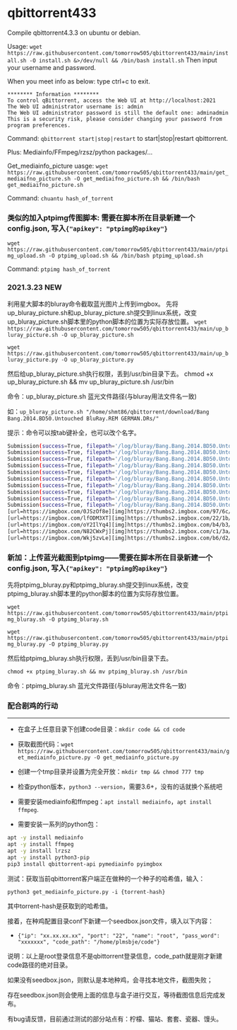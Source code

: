 # qbittorrent433
Compile qbittorrent4.3.3 on ubuntu or debian.


Usage:
`wget https://raw.githubusercontent.com/tomorrow505/qbittorrent433/main/install.sh -O install.sh &>/dev/null && /bin/bash install.sh`
Then input your username and password.

When you meet info as below: type ctrl+c to exit.
```
******** Information ********
To control qBittorrent, access the Web UI at http://localhost:2021
The Web UI administrator username is: admin
The Web UI administrator password is still the default one: adminadmin
This is a security risk, please consider changing your password from program preferences.
```

Command:
`qbittorrent start|stop|restart` to start|stop|restart qbittorrent.

Plus: Mediainfo/FFmpeg/rzsz/python packages/...


Get_mediainfo_picture uasge:
```wget https://raw.githubusercontent.com/tomorrow505/qbittorrent433/main/get_mediaifno_picture.sh -O get_mediaifno_picture.sh && /bin/bash get_mediaifno_picture.sh```

Command:
`chuantu hash_of_torrent`

### 类似的加入ptpimg传图脚本: 需要在脚本所在目录新建一个config.json, 写入`{"apikey": "ptpimg的apikey"}`
```wget https://raw.githubusercontent.com/tomorrow505/qbittorrent433/main/ptpimg_upload.sh -O ptpimg_upload.sh && /bin/bash ptpimg_upload.sh```

Command:
`ptpimg hash_of_torrent`

### 2021.3.23 NEW
利用星大脚本的bluray命令截取蓝光图片上传到imgbox。
先将up_bluray_picture.sh和up_bluray_picture.sh提交到linux系统，改变up_bluray_picture.sh脚本里的python脚本的位置为实际存放位置。
`wget https://raw.githubusercontent.com/tomorrow505/qbittorrent433/main/up_bluray_picture.sh -O up_bluray_picture.sh`

`wget https://raw.githubusercontent.com/tomorrow505/qbittorrent433/main/up_bluray_picture.py -O up_bluray_picture.py`

然后给up_bluray_picture.sh执行权限，丢到/usr/bin目录下去。
chmod +x up_bluray_picture.sh && mv up_bluray_picture.sh /usr/bin

命令：up_bluray_picture.sh 蓝光文件路径(与bluray用法文件名一致)

如：`up_bluray_picture.sh "/home/shmt86/qbittorrent/download/Bang Bang.2014.BD50.Untouched BluRay.REM GERMAN.DRs/"`

提示：命令可以按tab键补全，也可以改个名字。

```bash
Submission(success=True, filepath='/log/bluray/Bang.Bang.2014.BD50.Untouched.BluRay.REM.GERMAN.DRs/screenshot09.png', filename='screenshot09.png', image_url='https://images2.imgbox.com/97/6c/0JSzOf8e_o.png', thumbnail_url='https://thumbs2.imgbox.com/97/6c/0JSzOf8e_t.png', web_url='https://imgbox.com/0JSzOf8e', gallery_url='https://imgbox.com/g/FwffNM12Pc', edit_url='https://imgbox.com/upload/edit/627561823/Sl60SFbvv3ZZPY9Z')
Submission(success=True, filepath='/log/bluray/Bang.Bang.2014.BD50.Untouched.BluRay.REM.GERMAN.DRs/screenshot04.png', filename='screenshot04.png', image_url='https://images2.imgbox.com/1b/ef/wvAaIZyZ_o.png', thumbnail_url='https://thumbs2.imgbox.com/1b/ef/wvAaIZyZ_t.png', web_url='https://imgbox.com/wvAaIZyZ', gallery_url='https://imgbox.com/g/FwffNM12Pc', edit_url='https://imgbox.com/upload/edit/627561823/Sl60SFbvv3ZZPY9Z')
Submission(success=True, filepath='/log/bluray/Bang.Bang.2014.BD50.Untouched.BluRay.REM.GERMAN.DRs/screenshot03.png', filename='screenshot03.png', image_url='https://images2.imgbox.com/22/1b/lfODM3XT_o.png', thumbnail_url='https://thumbs2.imgbox.com/22/1b/lfODM3XT_t.png', web_url='https://imgbox.com/lfODM3XT', gallery_url='https://imgbox.com/g/FwffNM12Pc', edit_url='https://imgbox.com/upload/edit/627561823/Sl60SFbvv3ZZPY9Z')
Submission(success=True, filepath='/log/bluray/Bang.Bang.2014.BD50.Untouched.BluRay.REM.GERMAN.DRs/screenshot01.png', filename='screenshot01.png', image_url='https://images2.imgbox.com/5f/2b/DFhD5WaK_o.png', thumbnail_url='https://thumbs2.imgbox.com/5f/2b/DFhD5WaK_t.png', web_url='https://imgbox.com/DFhD5WaK', gallery_url='https://imgbox.com/g/FwffNM12Pc', edit_url='https://imgbox.com/upload/edit/627561823/Sl60SFbvv3ZZPY9Z')
Submission(success=True, filepath='/log/bluray/Bang.Bang.2014.BD50.Untouched.BluRay.REM.GERMAN.DRs/screenshot05.png', filename='screenshot05.png', image_url='https://images2.imgbox.com/b4/b3/oY2IlYq4_o.png', thumbnail_url='https://thumbs2.imgbox.com/b4/b3/oY2IlYq4_t.png', web_url='https://imgbox.com/oY2IlYq4', gallery_url='https://imgbox.com/g/FwffNM12Pc', edit_url='https://imgbox.com/upload/edit/627561823/Sl60SFbvv3ZZPY9Z')
Submission(success=True, filepath='/log/bluray/Bang.Bang.2014.BD50.Untouched.BluRay.REM.GERMAN.DRs/screenshot10.png', filename='screenshot10.png', image_url='https://images2.imgbox.com/68/70/huGZe2N6_o.png', thumbnail_url='https://thumbs2.imgbox.com/68/70/huGZe2N6_t.png', web_url='https://imgbox.com/huGZe2N6', gallery_url='https://imgbox.com/g/FwffNM12Pc', edit_url='https://imgbox.com/upload/edit/627561823/Sl60SFbvv3ZZPY9Z')
Submission(success=True, filepath='/log/bluray/Bang.Bang.2014.BD50.Untouched.BluRay.REM.GERMAN.DRs/screenshot07.png', filename='screenshot07.png', image_url='https://images2.imgbox.com/c1/3a/N82CWxPj_o.png', thumbnail_url='https://thumbs2.imgbox.com/c1/3a/N82CWxPj_t.png', web_url='https://imgbox.com/N82CWxPj', gallery_url='https://imgbox.com/g/FwffNM12Pc', edit_url='https://imgbox.com/upload/edit/627561823/Sl60SFbvv3ZZPY9Z')
Submission(success=True, filepath='/log/bluray/Bang.Bang.2014.BD50.Untouched.BluRay.REM.GERMAN.DRs/screenshot02.png', filename='screenshot02.png', image_url='https://images2.imgbox.com/33/55/cn4oN8Et_o.png', thumbnail_url='https://thumbs2.imgbox.com/33/55/cn4oN8Et_t.png', web_url='https://imgbox.com/cn4oN8Et', gallery_url='https://imgbox.com/g/FwffNM12Pc', edit_url='https://imgbox.com/upload/edit/627561823/Sl60SFbvv3ZZPY9Z')
Submission(success=True, filepath='/log/bluray/Bang.Bang.2014.BD50.Untouched.BluRay.REM.GERMAN.DRs/screenshot06.png', filename='screenshot06.png', image_url='https://images2.imgbox.com/b6/d2/Wkj5zvLe_o.png', thumbnail_url='https://thumbs2.imgbox.com/b6/d2/Wkj5zvLe_t.png', web_url='https://imgbox.com/Wkj5zvLe', gallery_url='https://imgbox.com/g/FwffNM12Pc', edit_url='https://imgbox.com/upload/edit/627561823/Sl60SFbvv3ZZPY9Z')
Submission(success=True, filepath='/log/bluray/Bang.Bang.2014.BD50.Untouched.BluRay.REM.GERMAN.DRs/screenshot08.png', filename='screenshot08.png', image_url='https://images2.imgbox.com/91/95/6PxVVMzb_o.png', thumbnail_url='https://thumbs2.imgbox.com/91/95/6PxVVMzb_t.png', web_url='https://imgbox.com/6PxVVMzb', gallery_url='https://imgbox.com/g/FwffNM12Pc', edit_url='https://imgbox.com/upload/edit/627561823/Sl60SFbvv3ZZPY9Z')
[url=https://imgbox.com/0JSzOf8e][img]https://thumbs2.imgbox.com/97/6c/0JSzOf8e_t.png[/img][/url][url=https://imgbox.com/wvAaIZyZ][img]https://thumbs2.imgbox.com/1b/ef/wvAaIZyZ_t.png[/img][/url]
[url=https://imgbox.com/lfODM3XT][img]https://thumbs2.imgbox.com/22/1b/lfODM3XT_t.png[/img][/url][url=https://imgbox.com/DFhD5WaK][img]https://thumbs2.imgbox.com/5f/2b/DFhD5WaK_t.png[/img][/url]
[url=https://imgbox.com/oY2IlYq4][img]https://thumbs2.imgbox.com/b4/b3/oY2IlYq4_t.png[/img][/url][url=https://imgbox.com/huGZe2N6][img]https://thumbs2.imgbox.com/68/70/huGZe2N6_t.png[/img][/url]
[url=https://imgbox.com/N82CWxPj][img]https://thumbs2.imgbox.com/c1/3a/N82CWxPj_t.png[/img][/url][url=https://imgbox.com/cn4oN8Et][img]https://thumbs2.imgbox.com/33/55/cn4oN8Et_t.png[/img][/url]
[url=https://imgbox.com/Wkj5zvLe][img]https://thumbs2.imgbox.com/b6/d2/Wkj5zvLe_t.png[/img][/url][url=https://imgbox.com/6PxVVMzb][img]https://thumbs2.imgbox.com/91/95/6PxVVMzb_t.png[/img][/url]

```

### 新加：上传蓝光截图到ptpimg——需要在脚本所在目录新建一个config.json, 写入`{"apikey": "ptpimg的apikey"}`

先将ptpimg_bluray.py和ptpimg_bluray.sh提交到linux系统，改变ptpimg_bluray.sh脚本里的python脚本的位置为实际存放位置。

`wget https://raw.githubusercontent.com/tomorrow505/qbittorrent433/main/ptpimg_bluray.sh -O ptpimg_bluray.sh`

`wget https://raw.githubusercontent.com/tomorrow505/qbittorrent433/main/ptpimg_bluray.py -O ptpimg_bluray.py`

然后给ptpimg_bluray.sh执行权限，丢到/usr/bin目录下去。

`chmod +x ptpimg_bluray.sh && mv ptpimg_bluray.sh /usr/bin`

命令：ptpimg_bluray.sh 蓝光文件路径(与bluray用法文件名一致)



### 配合剧鸡的行动
----
+ 在盒子上任意目录下创建code目录：`mkdir code && cd code`

+ 获取截图代码：`wget https://raw.githubusercontent.com/tomorrow505/qbittorrent433/main/get_mediainfo_picture.py -O get_mediainfo_picture.py`

+ 创建一个tmp目录并设置为完全开放：`mkdir tmp && chmod 777 tmp`

+ 检查python版本，`python3 --version`，需要3.6+，没有的话就换个系统吧

+ 需要安装mediainfo和ffmpeg：`apt install mediainfo`，`apt install ffmpeg`.

+ 需要安装一系列的python包：

```bash
apt -y install mediainfo
apt -y install ffmpeg
apt -y install lrzsz
apt -y install python3-pip
pip3 install qbittorrent-api pymediainfo pyimgbox
```

  测试：获取当前qbittorrent客户端正在做种的一个种子的哈希值，输入：

`python3 get_mediainfo_picture.py -i {torrent-hash}`

其中torrent-hash是获取到的哈希值。

接着，在种鸡配置目录conf下新建一个seedbox.json文件，填入以下内容：

+ `{"ip": "xx.xx.xx.xx", "port": "22", "name": "root", "pass_word": "xxxxxxx", "code_path": "/home/plmsbje/code"}`

说明：以上是root登录信息不是qbittorrent登录信息，code_path就是刚才新建code路径的绝对目录。

如果没有seedbox.json，则默认是本地种鸡，会寻找本地文件，截图失败；

存在seedbox.json则会使用上面的信息与盒子进行交互，等待截图信息后完成发布。



有bug请反馈，目前通过测试的部分站点有：柠檬、猫站、套套、瓷器、馒头。



